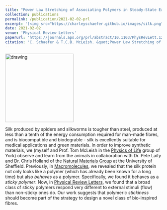 ```yaml
---
title: "Power Law Stretching of Associating Polymers in Steady-State Extensional Flow"
collection: publications
permalink: /publication/2021-02-02-prl
excerpt: '[<img src="https://charleyschaefer.github.io/images/silk.png" alt="drawing" width="220"/>](https://journals.aps.org/prl/abstract/10.1103/PhysRevLett.126.057801) <br/>  Polymer physics for the linear viscoelastic response of silk feedstock.'
date: 2021-02-02
venue: 'Physical Review Letters'
paperurl: 'https://journals.aps.org/prl/abstract/10.1103/PhysRevLett.126.057801'
citation: 'C. Schaefer & T.C.B. McLeish. &quot;Power Law Stretching of Associating Polymers in Steady-State Extensional Flow.&quot; <i>{Phys. Rev. Lett.</i>.  126, 057801  (2021)'
---
```


<img src="https://charleyschaefer.github.io/images/silk.png" alt="drawing" width="220"/>

Silk  produced by spiders and silkworms is tougher than steel, produced at less than a tenth of the energy consumption required for man-made fibres, 
and is biocompatible and biodegrable - silk is excellently suitable for medical applications and green materials.
In order to improve synthetic materials, we (myself and Prof. Tom McLeish in the [Physics of Life](https://www.york.ac.uk/physics/research/physics-of-life/) group of York) observe and learn from the animals in collaboration with Dr. Pete Laity 
and Dr. Chris Holland of the [Natural Materials Group](http://naturalmaterials.group.shef.ac.uk/) at the University of Sheffield.
Previously, in [Macromolecules](https://pubs.acs.org/doi/abs/10.1021/acs.macromol.9b02630), we revealed that the silk protein not only looks like a polymer (which has already been known for a long time) but also *behaves* as a polymer. Specifically, we found it behaves as a *sticky polymer*.
Now, in  [Physical Review Letters](https://journals.aps.org/prl/abstract/10.1103/PhysRevLett.126.057801), we found that a broad class of sticky polymers respond very different to external stimuli (flow) than non-sticky ones do.
Our work suggests that polymeric *stickiness* should become part of the strategy to design a novel class of bio-inspired fibres.
